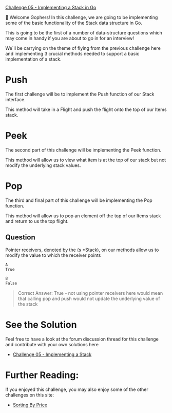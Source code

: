 [Challenge 05 - Implementing a Stack in Go](https://tutorialedge.net/challenges/go/implementing-a-stack/)

👋 Welcome Gophers! In this challenge, we are going to be implementing some of the basic functionality of the Stack data structure in Go.

This is going to be the first of a number of data-structure questions which may come in handy if you are about to go in for an interview!

We`ll be carrying on the theme of flying from the previous challenge here and implementing 3 crucial methods needed to support a basic implementation of a stack.


# Push
The first challenge will be to implement the Push function of our Stack interface.

This method will take in a Flight and push the flight onto the top of our Items stack.

# Peek
The second part of this challenge will be implementing the Peek function.

This method will allow us to view what item is at the top of our stack but not modify the underlying stack values.

# Pop
The third and final part of this challenge will be implementing the Pop function.

This method will allow us to pop an element off the top of our Items stack and return to us the top flight.

## Question
Pointer receivers, denoted by the (s *Stack), on our methods allow us to modify the value to which the receiver points

```sh 
A
True
```
```bash
B
False
```
> Correct Answer: True - not using pointer receivers here would mean that calling pop and push would not update the underlying value of the stack

# See the Solution
Feel free to have a look at the forum discussion thread for this challenge and contribute with your own solutions here 
- [Challenge 05 - Implementing a Stack](https://discuss.tutorialedge.net/t/challenge-05-implementing-a-stack/22)


# Further Reading:
If you enjoyed this challenge, you may also enjoy some of the other challenges on this site:
- [Sorting By Price](https://tutorialedge.net/challenges/go/sort-by-price/)
